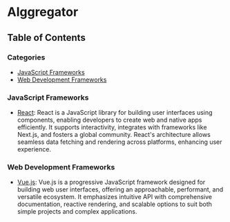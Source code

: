 # AIggregator

## Table of Contents

<!-- CATEGORY ANCHORS START -->
### Categories
- [JavaScript Frameworks](#javascript-frameworks)
- [Web Development Frameworks](#web-development-frameworks)
<!-- CATEGORY ANCHORS END -->

### JavaScript Frameworks
- [React](https://react.dev): React is a JavaScript library for building user interfaces using components, enabling developers to create web and native apps efficiently. It supports interactivity, integrates with frameworks like Next.js, and fosters a global community. React's architecture allows seamless data fetching and rendering across platforms, enhancing user experience.

### Web Development Frameworks
- [Vue.js](https://vuejs.org): Vue.js is a progressive JavaScript framework designed for building web user interfaces, offering an approachable, performant, and versatile ecosystem. It emphasizes intuitive API with comprehensive documentation, reactive rendering, and scalable options to suit both simple projects and complex applications.